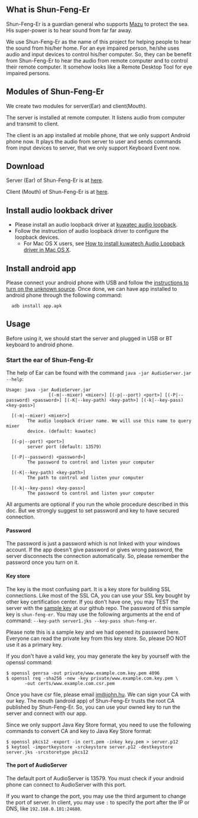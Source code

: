 ## What is Shun-Feng-Er

Shun-Feng-Er is a guardian general who supports [Mazu](http://en.wikipedia.org/wiki/Mazu_(goddess)) to protect the sea. His super-power is to hear sound from far far away.

We use Shun-Feng-Er as the name of this project for helping people to hear the sound from his/her home. For an eye impaired person, he/she uses audio and input devices to control his/her computer. So, they can be benefit from Shun-Feng-Er to hear the audio from remote computer and to control their remote computer. It somehow looks like a Remote Desktop Tool for eye impaired persons.

## Modules of Shun-Feng-Er

We create two modules for server(Ear) and client(Mouth).

The server is installed at remote computer. It listens audio from computer and transmit to client.

The client is an app installed at mobile phone, that we only support Android phone now. It plays the audio from server to user and sends commands from input devices to server, that we only support Keyboard Event now.

## Download

Server (Ear) of Shun-Feng-Er is at [here](https://github.com/john-hu/shun-feng-er/raw/latest/Release/AudioServer.jar).

Client (Mouth) of Shun-Feng-Er is at [here](https://github.com/john-hu/shun-feng-er/raw/latest/Release/app.apk).

## Install audio lookback driver

- Please install an audio loopback driver at [kuwatec audio loopback](http://www.kuwatec.co.jp/synvisum/en/man/contents/audiorec.html).
- Follow the instruction of audio loopback driver to configure the loopback devices.
  - For Mac OS X users, see [How to install kuwatech Audio Loopback driver in Mac OS X](https://github.com/john-hu/shun-feng-er/wiki/How-to-install-kuwatech-Audio-Lookback-driver-in-Mac-OS-X%3F).

## Install android app

Please connect your android phone with USB and follow the [instructions to turn on the unknown source](http://developer.android.com/distribute/tools/open-distribution.html). Once done, we can have app installed to android phone through the following command:

```
  adb install app.apk
```

## Usage

Before using it, we should start the server and plugged in USB or BT keyboard to android phone.

### Start the ear of Shun-Feng-Er

The help of Ear can be found with the command `java -jar AudioServer.jar --help`:

```
Usage: java -jar AudioServer.jar
                [(-m|--mixer) <mixer>] [(-p|--port) <port>] [(-P|--password) <password>] [(-K|--key-path) <key-path>] [(-k|--key-pass) <key-pass>]

  [(-m|--mixer) <mixer>]
        The audio loopback driver name. We will use this name to query mixer
        device. (default: kuwatec)

  [(-p|--port) <port>]
        server port (default: 13579)

  [(-P|--password) <password>]
        The password to control and listen your computer

  [(-K|--key-path) <key-path>]
        The path to control and listen your computer

  [(-k|--key-pass) <key-pass>]
        The password to control and listen your computer
```

All arguments are optional if you run the whole procedure described in this doc. But we strongly suggest to set password and key to have secured connection.

#### Password

The password is just a password which is not linked with your windows account. If the app doesn't give password or gives wrong password, the server disconnects the connection automatically. So, please remember the password once you turn on it.

#### Key store

The key is the most confusing part. It is a key store for building SSL connections. Like most of the SSL CA, you can use your SSL key bought by other key certification center. If you don't have one, you may TEST the server with the [sample key](https://github.com/john-hu/shun-feng-er/blob/latest/sample-keys/server1.jks) at our github repo. The password of this sample key is `shun-feng-er`. You may use the following arguments at the end of command: `--key-path server1.jks --key-pass shun-feng-er`.

Please note this is a sample key and we had opened its password here. Everyone can read the private key from this key store. So, please DO NOT use it as a primary key.

If you don't have a valid key, you may generate the key by yourself with the openssl command:
```
$ openssl genrsa -out private/www.example.com.key.pem 4096
$ openssl req -sha256 -new -key private/www.example.com.key.pem \
       -out certs/www.example.com.csr.pem
```

Once you have csr file, please email <im@john.hu>. We can sign your CA with our key. The mouth (android app) of Shun-Feng-Er trusts the root CA published by Shun-Feng-Er. So, you can use your owned key to run the server and connect with our app.

Since we only support Java Key Store format, you need to use the following commands to convert CA and key to Java Key Store format:
```
$ openssl pkcs12 -export -in cert.pem -inkey key.pem > server.p12
$ keytool -importkeystore -srckeystore server.p12 -destkeystore server.jks -srcstoretype pkcs12
```

#### The port of AudioServer

The default port of AudioServer is 13579. You must check if your android phone can connect to AudioServer with this port.

If you want to change the port, you may use the third argument to change the port of server. In client, you may use `:` to specify the port after the IP or DNS, like `192.168.0.101:24680`.

